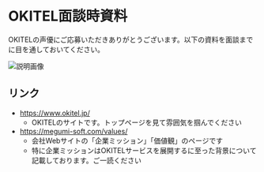 # OKITEL面談時資料

OKITELの声優にご応募いただきありがとうございます。以下の資料を面談までに目を通しておいてください。

![説明画像](https://github.com/megumi-soft/corporate-documents/blob/master/okitel.jpg?raw=true)

## リンク

- https://www.okitel.jp/
  - OKITELのサイトです。トップページを見て雰囲気を掴んでください
- https://megumi-soft.com/values/
  - 会社Webサイトの「企業ミッション」「価値観」のページです
  - 特に企業ミッションはOKITELサービスを展開するに至った背景について記載しております。ご一読ください
